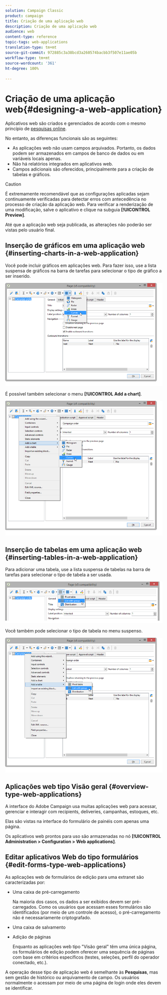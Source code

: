 ```yaml
---
solution: Campaign Classic
product: campaign
title: Criação de uma aplicação web
description: Criação de uma aplicação web
audience: web
content-type: reference
topic-tags: web-applications
translation-type: tm+mt
source-git-commit: 972885c3a38bcd3a260574bacbb3f507e11ae05b
workflow-type: tm+mt
source-wordcount: '361'
ht-degree: 100%

---
```



# Criação de uma aplicação web{#designing-a-web-application}

Aplicativos web são criados e gerenciados de acordo com o mesmo princípio de [pesquisas online](../../web/using/about-surveys.md).

No entanto, as diferenças funcionais são as seguintes:

* As aplicações web não usam campos arquivados. Portanto, os dados podem ser armazenados em campos de banco de dados ou em variáveis locais apenas.
* Não há relatórios integrados em aplicativos web.
* Campos adicionais são oferecidos, principalmente para a criação de tabelas e gráficos.

>[!CAUTION]
>
>É extremamente recomendável que as configurações aplicadas sejam continuamente verificadas para detectar erros com antecedência no processo de criação da aplicação web. Para verificar a renderização de uma modificação, salve o aplicativo e clique na subguia **[!UICONTROL Preview]**.
>
>Até que a aplicação web seja publicada, as alterações não poderão ser vistas pelo usuário final.

## Inserção de gráficos em uma aplicação web {#inserting-charts-in-a-web-application}

Você pode incluir gráficos em aplicações web. Para fazer isso, use a lista suspensa de gráficos na barra de tarefas para selecionar o tipo de gráfico a ser inserido.

![](assets/s_ncs_admin_webapps_bar_graph.png)

É possível também selecionar o menu **[!UICONTROL Add a chart]**.

![](assets/s_ncs_admin_webapps_graph.png)

## Inserção de tabelas em uma aplicação web {#inserting-tables-in-a-web-application}

Para adicionar uma tabela, use a lista suspensa de tabelas na barra de tarefas para selecionar o tipo de tabela a ser usada.

![](assets/s_ncs_admin_webapps_bar_table.png)

Você também pode selecionar o tipo de tabela no menu suspenso.

![](assets/s_ncs_admin_webapps_table.png)

## Aplicações web tipo Visão geral {#overview-type-web-applications}

A interface do Adobe Campaign usa muitas aplicações web para acessar, gerenciar e interagir com recipients, deliveries, campanhas, estoques, etc.

Elas são vistas na interface do formulário de painéis com apenas uma página.

Os aplicativos web prontos para uso são armazenadas no nó **[!UICONTROL Administration > Configuration > Web applications]**.

## Editar aplicativos Web do tipo formulários {#edit-forms-type-web-applications}

As aplicações web de formulários de edição para uma extranet são caracterizadas por:

* Uma caixa de pré-carregamento

   Na maioria dos casos, os dados a ser exibidos devem ser pré-carregados. Como os usuários que acessam esses formulários são identificados (por meio de um controle de acesso), o pré-carregamento não é necessariamente criptografado.

* Uma caixa de salvamento
* Adição de páginas

   Enquanto as aplicações web tipo &quot;Visão geral&quot; têm uma única página, os formulários de edição podem oferecer uma sequência de páginas com base em critérios específicos (testes, seleções, perfil do operador conectado, etc.).

A operação desse tipo de aplicação web é semelhante às **Pesquisas**, mas sem gestão de histórico ou arquivamento de campo. Os usuários normalmente o acessam por meio de uma página de login onde eles devem se identificar.
